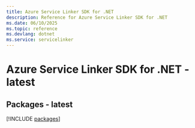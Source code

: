 ```yaml
---
title: Azure Service Linker SDK for .NET
description: Reference for Azure Service Linker SDK for .NET
ms.date: 06/10/2025
ms.topic: reference
ms.devlang: dotnet
ms.service: servicelinker
---
```

# Azure Service Linker SDK for .NET - latest
## Packages - latest
[!INCLUDE [packages](service-linker-index.md)]